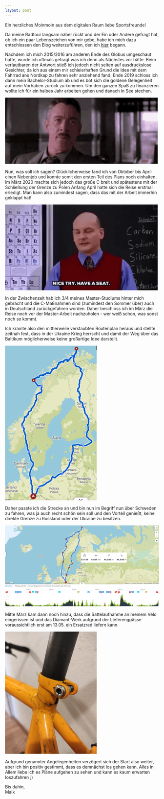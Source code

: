 ```yaml
---
layout: post
---
```

Ein herzliches Moinmoin aus dem digitalen Raum liebe Sportsfreunde!

Da meine Radtour langsam näher rückt und der Ein oder Andere gefragt hat, ob ich ein paar Lebenszeichen von mir gebe, habe ich mich dazu entschlossen den Blog weiterzuführen, den ich <a href="https://ichbindamalweg.blogger.de/" target="_blank">hier</a> begann.

Nachdem ich mich 2015/2016 am anderen Ende des Globus umgeschaut hatte, wurde ich oftmals gefragt was ich denn als Nächstes vor hätte.
Beim verlautbaren der Antwort stieß ich jedoch nicht selten auf ausdruckslose Gesichter, da ich aus einem mir schleierhaften Grund die Idee mit dem Fahrrad ans Nordkap zu fahren sehr anziehend fand.
Ende 2019 schloss ich dann mein Bachelor-Studium ab und es bot sich die goldene Gelegenheit auf mein Vorhaben zurück zu kommen.
Um den ganzen Spaß zu finanzieren wollte ich für ein halbes Jahr arbeiten gehen und danach in See stechen.

<img class="mediaCenter" src="/assets/images/jjj.gif" style="width:500px">

Nun, was soll ich sagen? 
Glücklicherweise fand ich von Oktober bis April einen Nebenjob und konnte somit den ersten Teil des Plans noch einhalten.
Im März 2020 machte sich jedoch das große C breit und spätestens mit der Schließung der Grenze zu Polen Anfang April hatte sich die Reise erstmal erledigt.
Man kann also zumindest sagen, dass das mit der Arbeit immerhin geklappt hat!

<img class="mediaCenter" src="/assets/images/niceTry.gif" style="width:500px">

In der Zwischenzeit hab ich 3/4 meines Master-Studiums hinter mich gebracht und die C-Maßnahmen sind (zumindest den Sommer über) auch in Deutschland zurückgefahren worden. 
Daher beschloss ich im März die Reise noch vor der Master-Arbeit nachzuholen - wer weiß schon, was sonst noch so kommt.

Ich kramte also den mittlerweile verstaubten Routenplan heraus und stellte zeitnah fest, dass in der Ukraine Krieg herrscht und damit der Weg über das Baltikum möglicherweise keine großartige Idee darstellt.

<img class="mediaCenter" src="/assets/images/nordkapOld.png" style="width:300px">

Daher passte ich die Strecke an und bin nun im Begriff nun über Schweden zu fahren, was ja auch recht schön sein soll und den Vorteil genießt, keine direkte Grenze zu Russland oder der Ukraine zu besitzen.

<img class="mediaCenter" src="/assets/images/nordkapNew.png" style="width:900px">

Mitte März kam dann noch hinzu, dass die Sattelaufnahme an meinem Velo eingerissen ist und das Diamant-Werk aufgrund der Lieferengpässe voraussichtlich erst am 13.05. ein Ersatzrad liefern kann.

<img class="mediaCenter" src="/assets/images/break.png" style="width:300px">

Aufgrund genannter Angelegenheiten verzögert sich der Start also weiter, aber ich bin positiv gestimmt, dass es demnächst los gehen kann.
Alles in Allem liebe ich es Pläne aufgehen zu sehen und kann es kaum erwarten loszufahren ;)

Bis dahin,  
Maik
